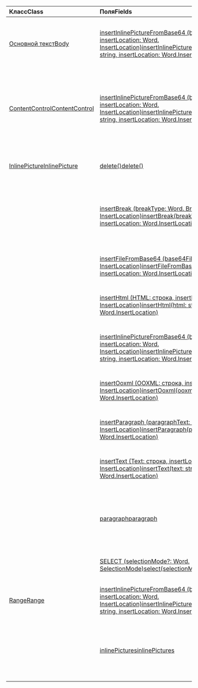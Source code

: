 | <span data-ttu-id="ae95f-101">Класс</span><span class="sxs-lookup"><span data-stu-id="ae95f-101">Class</span></span> | <span data-ttu-id="ae95f-102">Поля</span><span class="sxs-lookup"><span data-stu-id="ae95f-102">Fields</span></span> | <span data-ttu-id="ae95f-103">Описание</span><span class="sxs-lookup"><span data-stu-id="ae95f-103">Description</span></span> |
|:---|:---|:---|
|[<span data-ttu-id="ae95f-104">Основной текст</span><span class="sxs-lookup"><span data-stu-id="ae95f-104">Body</span></span>](/javascript/api/word/word.body)|[<span data-ttu-id="ae95f-105">insertInlinePictureFromBase64 (base64EncodedImage: строка, insertLocation: Word. InsertLocation)</span><span class="sxs-lookup"><span data-stu-id="ae95f-105">insertInlinePictureFromBase64(base64EncodedImage: string, insertLocation: Word.InsertLocation)</span></span>](/javascript/api/word/word.body#insertinlinepicturefrombase64-base64encodedimage--insertlocation-)|<span data-ttu-id="ae95f-106">Вставляет рисунок в содержимое в заданном расположении.</span><span class="sxs-lookup"><span data-stu-id="ae95f-106">Inserts a picture into the body at the specified location.</span></span>|
|[<span data-ttu-id="ae95f-107">ContentControl</span><span class="sxs-lookup"><span data-stu-id="ae95f-107">ContentControl</span></span>](/javascript/api/word/word.contentcontrol)|[<span data-ttu-id="ae95f-108">insertInlinePictureFromBase64 (base64EncodedImage: строка, insertLocation: Word. InsertLocation)</span><span class="sxs-lookup"><span data-stu-id="ae95f-108">insertInlinePictureFromBase64(base64EncodedImage: string, insertLocation: Word.InsertLocation)</span></span>](/javascript/api/word/word.contentcontrol#insertinlinepicturefrombase64-base64encodedimage--insertlocation-)|<span data-ttu-id="ae95f-109">Вставляет встроенный рисунок в элемент управления содержимым в указанном расположении.</span><span class="sxs-lookup"><span data-stu-id="ae95f-109">Inserts an inline picture into the content control at the specified location.</span></span>|
|[<span data-ttu-id="ae95f-110">InlinePicture</span><span class="sxs-lookup"><span data-stu-id="ae95f-110">InlinePicture</span></span>](/javascript/api/word/word.inlinepicture)|[<span data-ttu-id="ae95f-111">delete()</span><span class="sxs-lookup"><span data-stu-id="ae95f-111">delete()</span></span>](/javascript/api/word/word.inlinepicture#delete--)|<span data-ttu-id="ae95f-112">Удаляет встроенный рисунок из документа.</span><span class="sxs-lookup"><span data-stu-id="ae95f-112">Deletes the inline picture from the document.</span></span>|
||[<span data-ttu-id="ae95f-113">insertBreak (breakType: Word. BreakType, insertLocation: Word. InsertLocation)</span><span class="sxs-lookup"><span data-stu-id="ae95f-113">insertBreak(breakType: Word.BreakType, insertLocation: Word.InsertLocation)</span></span>](/javascript/api/word/word.inlinepicture#insertbreak-breaktype--insertlocation-)|<span data-ttu-id="ae95f-114">Вставляет разрыв в указанном расположении в основном документе.</span><span class="sxs-lookup"><span data-stu-id="ae95f-114">Inserts a break at the specified location in the main document.</span></span>|
||[<span data-ttu-id="ae95f-115">insertFileFromBase64 (base64File: строка, insertLocation: Word. InsertLocation)</span><span class="sxs-lookup"><span data-stu-id="ae95f-115">insertFileFromBase64(base64File: string, insertLocation: Word.InsertLocation)</span></span>](/javascript/api/word/word.inlinepicture#insertfilefrombase64-base64file--insertlocation-)|<span data-ttu-id="ae95f-116">Вставляет документ в указанном расположении.</span><span class="sxs-lookup"><span data-stu-id="ae95f-116">Inserts a document at the specified location.</span></span>|
||[<span data-ttu-id="ae95f-117">insertHtml (HTML: строка, insertLocation: Word. InsertLocation)</span><span class="sxs-lookup"><span data-stu-id="ae95f-117">insertHtml(html: string, insertLocation: Word.InsertLocation)</span></span>](/javascript/api/word/word.inlinepicture#inserthtml-html--insertlocation-)|<span data-ttu-id="ae95f-118">Вставляет HTML-код в указанном расположении.</span><span class="sxs-lookup"><span data-stu-id="ae95f-118">Inserts HTML at the specified location.</span></span>|
||[<span data-ttu-id="ae95f-119">insertInlinePictureFromBase64 (base64EncodedImage: строка, insertLocation: Word. InsertLocation)</span><span class="sxs-lookup"><span data-stu-id="ae95f-119">insertInlinePictureFromBase64(base64EncodedImage: string, insertLocation: Word.InsertLocation)</span></span>](/javascript/api/word/word.inlinepicture#insertinlinepicturefrombase64-base64encodedimage--insertlocation-)|<span data-ttu-id="ae95f-120">Вставляет встроенный рисунок в указанном расположении.</span><span class="sxs-lookup"><span data-stu-id="ae95f-120">Inserts an inline picture at the specified location.</span></span>|
||[<span data-ttu-id="ae95f-121">insertOoxml (OOXML: строка, insertLocation: Word. InsertLocation)</span><span class="sxs-lookup"><span data-stu-id="ae95f-121">insertOoxml(ooxml: string, insertLocation: Word.InsertLocation)</span></span>](/javascript/api/word/word.inlinepicture#insertooxml-ooxml--insertlocation-)|<span data-ttu-id="ae95f-122">Вставляет OOXML-код в указанном расположении.</span><span class="sxs-lookup"><span data-stu-id="ae95f-122">Inserts OOXML at the specified location.</span></span>|
||[<span data-ttu-id="ae95f-123">insertParagraph (paragraphText: строка, insertLocation: Word. InsertLocation)</span><span class="sxs-lookup"><span data-stu-id="ae95f-123">insertParagraph(paragraphText: string, insertLocation: Word.InsertLocation)</span></span>](/javascript/api/word/word.inlinepicture#insertparagraph-paragraphtext--insertlocation-)|<span data-ttu-id="ae95f-124">Вставляет абзац в указанном расположении.</span><span class="sxs-lookup"><span data-stu-id="ae95f-124">Inserts a paragraph at the specified location.</span></span>|
||[<span data-ttu-id="ae95f-125">insertText (Text: строка, insertLocation: Word. InsertLocation)</span><span class="sxs-lookup"><span data-stu-id="ae95f-125">insertText(text: string, insertLocation: Word.InsertLocation)</span></span>](/javascript/api/word/word.inlinepicture#inserttext-text--insertlocation-)|<span data-ttu-id="ae95f-126">Вставляет текст в заданном расположении.</span><span class="sxs-lookup"><span data-stu-id="ae95f-126">Inserts text at the specified location.</span></span>|
||[<span data-ttu-id="ae95f-127">paragraph</span><span class="sxs-lookup"><span data-stu-id="ae95f-127">paragraph</span></span>](/javascript/api/word/word.inlinepicture#paragraph)|<span data-ttu-id="ae95f-128">Возвращает родительский абзац, который содержит встроенный рисунок.</span><span class="sxs-lookup"><span data-stu-id="ae95f-128">Gets the parent paragraph that contains the inline image.</span></span>|
||[<span data-ttu-id="ae95f-129">SELECT (selectionMode?: Word. SelectionMode)</span><span class="sxs-lookup"><span data-stu-id="ae95f-129">select(selectionMode?: Word.SelectionMode)</span></span>](/javascript/api/word/word.inlinepicture#select-selectionmode-)|<span data-ttu-id="ae95f-130">Выбирает встроенный рисунок.</span><span class="sxs-lookup"><span data-stu-id="ae95f-130">Selects the inline picture.</span></span>|
|[<span data-ttu-id="ae95f-131">Range</span><span class="sxs-lookup"><span data-stu-id="ae95f-131">Range</span></span>](/javascript/api/word/word.range)|[<span data-ttu-id="ae95f-132">insertInlinePictureFromBase64 (base64EncodedImage: строка, insertLocation: Word. InsertLocation)</span><span class="sxs-lookup"><span data-stu-id="ae95f-132">insertInlinePictureFromBase64(base64EncodedImage: string, insertLocation: Word.InsertLocation)</span></span>](/javascript/api/word/word.range#insertinlinepicturefrombase64-base64encodedimage--insertlocation-)|<span data-ttu-id="ae95f-133">Вставляет рисунок в указанном расположении.</span><span class="sxs-lookup"><span data-stu-id="ae95f-133">Inserts a picture at the specified location.</span></span>|
||[<span data-ttu-id="ae95f-134">inlinePictures</span><span class="sxs-lookup"><span data-stu-id="ae95f-134">inlinePictures</span></span>](/javascript/api/word/word.range#inlinepictures)|<span data-ttu-id="ae95f-135">Возвращает коллекцию объектов встроенных рисунков в диапазоне.</span><span class="sxs-lookup"><span data-stu-id="ae95f-135">Gets the collection of inline picture objects in the range.</span></span>|
